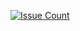 [![Issue Count](https://codeclimate.com/github/shannamassey/dashboard/badges/issue_count.svg)](https://codeclimate.com/github/shannamassey/dashboard)

